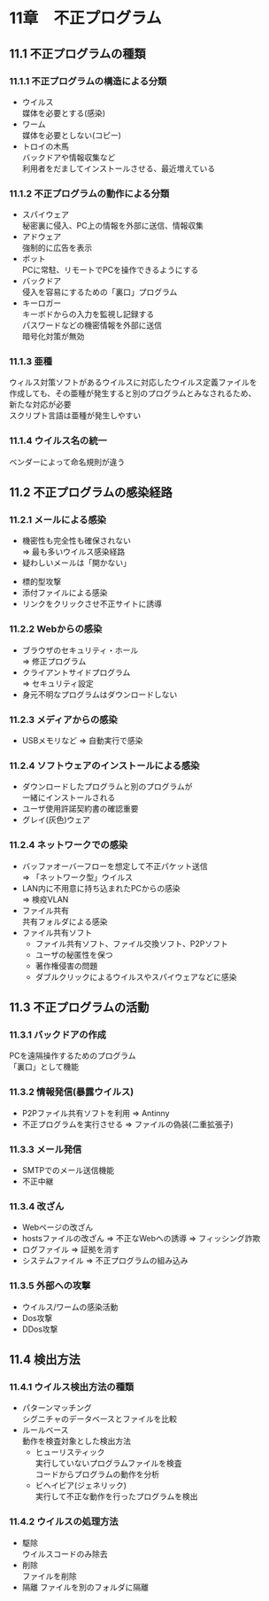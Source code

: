 # 11章　不正プログラム
## 11.1 不正プログラムの種類
### 11.1.1 不正プログラムの構造による分類
* ウイルス  
媒体を必要とする(感染)
* ワーム  
媒体を必要としない(コピー)
* トロイの木馬  
バックドアや情報収集など  
利用者をだましてインストールさせる、最近増えている

### 11.1.2 不正プログラムの動作による分類
* スパイウェア  
秘密裏に侵入、PC上の情報を外部に送信、情報収集
* アドウェア  
強制的に広告を表示
* ボット  
PCに常駐、リモートでPCを操作できるようにする
* バックドア  
侵入を容易にするための「裏口」プログラム
* キーロガー  
キーボドからの入力を監視し記録する  
パスワードなどの機密情報を外部に送信  
暗号化対策が無効

### 11.1.3 亜種
ウィルス対策ソフトがあるウイルスに対応したウイルス定義ファイルを  
作成しても、その亜種が発生すると別のプログラムとみなされるため、  
新たな対応が必要  
スクリプト言語は亜種が発生しやすい

### 11.1.4 ウイルス名の統一
ベンダーによって命名規則が違う

## 11.2 不正プログラムの感染経路
### 11.2.1 メールによる感染
* 機密性も完全性も確保されない  
=> 最も多いウイルス感染経路
* 疑わしいメールは「開かない」
- 標的型攻撃
- 添付ファイルによる感染
- リンクをクリックさせ不正サイトに誘導

### 11.2.2 Webからの感染
* ブラウザのセキュリティ・ホール  
=> 修正プログラム
* クライアントサイドプログラム  
=> セキュリティ設定
* 身元不明なプログラムはダウンロードしない

### 11.2.3 メディアからの感染
* USBメモリなど => 自動実行で感染　

### 11.2.4 ソフトウェアのインストールによる感染
* ダウンロードしたプログラムと別のプログラムが  
一緒にインストールされる
* ユーザ使用許諾契約書の確認重要
* グレイ(灰色)ウェア

### 11.2.4 ネットワークでの感染
* バッファオーバーフローを想定して不正パケット送信  
=> 「ネットワーク型」ウイルス
* LAN内に不用意に持ち込まれたPCからの感染  
=> 検疫VLAN
* ファイル共有  
共有フォルダによる感染
* ファイル共有ソフト
	* ファイル共有ソフト、ファイル交換ソフト、P2Pソフト
	* ユーザの秘匿性を保つ
	* 著作権侵害の問題
	* ダブルクリックによるウイルスやスパイウェアなどに感染

## 11.3 不正プログラムの活動
### 11.3.1 バックドアの作成
PCを遠隔操作するためのプログラム  
「裏口」として機能

### 11.3.2 情報発信(暴露ウイルス)
* P2Pファイル共有ソフトを利用 => Antinny
* 不正プログラムを実行させる => ファイルの偽装(二重拡張子)

### 11.3.3 メール発信
* SMTPでのメール送信機能
* 不正中継

### 11.3.4 改ざん
* Webページの改ざん
* hostsファイルの改ざん => 不正なWebへの誘導 => フィッシング詐欺
* ログファイル => 証拠を消す
* システムファイル => 不正プログラムの組み込み

### 11.3.5 外部への攻撃
* ウイルス/ワームの感染活動
* Dos攻撃
* DDos攻撃

## 11.4 検出方法
### 11.4.1 ウイルス検出方法の種類
* パターンマッチング  
シグニチャのデータベースとファイルを比較
* ルールベース  
動作を検査対象とした検出方法
	* ヒューリスティック  
	実行していないプログラムファイルを検査  
	コードからプログラムの動作を分析
	* ビヘイビア(ジェネリック)  
	実行して不正な動作を行ったプログラムを検出

### 11.4.2 ウイルスの処理方法
* 駆除  
ウイルスコードのみ除去
* 削除  
ファイルを削除
* 隔離
ファイルを別のフォルダに隔離
